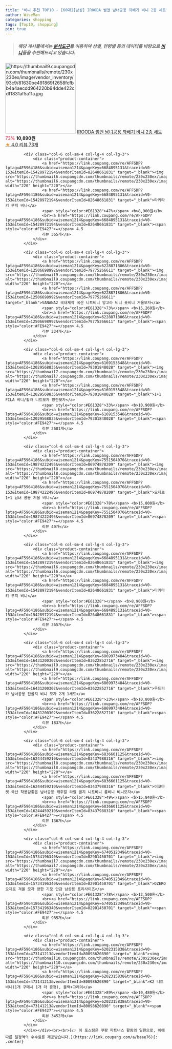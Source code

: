 ```yaml
---
title: "비니 추천 TOP10 - [60대][남성] IROODA 썸앤 남녀공용 꽈배기 비니 2종 세트"
author: WiseMan
categories: shopping
tags: [Top10, shopping]
pin: true
---
```


> ##### 해당 게시물에서는 [**분석도구**](https://itemscout.io/)를 이용하여 **성별**, **연령별** 등의 데이터를 바탕으로 [**비니**](https://link.coupang.com/a/baae76)들을 추천해드리고 있습니다.
<div class="container"><div class="row">
            <div class="col-6 col-sm-4 col-lg-4 col-lg-3">
                <div class="product-container">
                    <a href="https://link.coupang.com/re/AFFSDP?lptag=AF5964186&subid=wiseman1214&pageKey=7640759339&traceid=V0-153&itemId=20302197055&vendorItemId=87388171712" target="_blank"><img src="https://thumbnail9.coupangcdn.com/thumbnails/remote/230x230ex/image/vendor_inventory/93c9/81630be491869f2658fcfbb4a4aecdd964220b94dde422cdf1831af5a11a.jpg" alt="https://thumbnail9.coupangcdn.com/thumbnails/remote/230x230ex/image/vendor_inventory/93c9/81630be491869f2658fcfbb4a4aecdd964220b94dde422cdf1831af5a11a.jpg" width="220" height="220"></a>
                    <a href="https://link.coupang.com/re/AFFSDP?lptag=AF5964186&subid=wiseman1214&pageKey=7640759339&traceid=V0-153&itemId=20302197055&vendorItemId=87388171712" target="_blank">IROODA 썸앤 남녀공용 꽈배기 비니 2종 세트</a>
                    <span style="color:#E61328">73%</span> <b>10,890원</b>
                    <br><a href="https://link.coupang.com/re/AFFSDP?lptag=AF5964186&subid=wiseman1214&pageKey=7640759339&traceid=V0-153&itemId=20302197055&vendorItemId=87388171712" target="_blank"><span style="color:#FE9427">★</span> 4.0
                    리뷰 73개</a>
                </div>
            </div>
            
            <div class="col-6 col-sm-4 col-lg-4 col-lg-3">
                <div class="product-container">
                    <a href="https://link.coupang.com/re/AFFSDP?lptag=AF5964186&subid=wiseman1214&pageKey=6684895131&traceid=V0-153&itemId=15428972194&vendorItemId=82648661831" target="_blank"><img src="https://thumbnail6.coupangcdn.com/thumbnails/remote/230x230ex/image/vendor_inventory/163c/603e863a2df2ec43b8ce2b8333e2c9fe93e5d034296fdf379e5f4c639d3b.jpg" alt="https://thumbnail6.coupangcdn.com/thumbnails/remote/230x230ex/image/vendor_inventory/163c/603e863a2df2ec43b8ce2b8333e2c9fe93e5d034296fdf379e5f4c639d3b.jpg" width="220" height="220"></a>
                    <a href="https://link.coupang.com/re/AFFSDP?lptag=AF5964186&subid=wiseman1214&pageKey=6684895131&traceid=V0-153&itemId=15428972194&vendorItemId=82648661831" target="_blank">타키타키 무지 비니</a>
                    <span style="color:#E61328">47%</span> <b>8,900원</b>
                    <br><a href="https://link.coupang.com/re/AFFSDP?lptag=AF5964186&subid=wiseman1214&pageKey=6684895131&traceid=V0-153&itemId=15428972194&vendorItemId=82648661831" target="_blank"><span style="color:#FE9427">★</span> 4.5
                    리뷰 365개</a>
                </div>
            </div>
            
            <div class="col-6 col-sm-4 col-lg-4 col-lg-3">
                <div class="product-container">
                    <a href="https://link.coupang.com/re/AFFSDP?lptag=AF5964186&subid=wiseman1214&pageKey=6228871806&traceid=V0-153&itemId=12506698992&vendorItemId=79775266611" target="_blank"><img src="https://thumbnail9.coupangcdn.com/thumbnails/remote/230x230ex/image/vendor_inventory/737b/0b8adb70a40dba87971b1ac02f54e1cc2023f91bf464c0b73e829439206b.png" alt="https://thumbnail9.coupangcdn.com/thumbnails/remote/230x230ex/image/vendor_inventory/737b/0b8adb70a40dba87971b1ac02f54e1cc2023f91bf464c0b73e829439206b.png" width="220" height="220"></a>
                    <a href="https://link.coupang.com/re/AFFSDP?lptag=AF5964186&subid=wiseman1214&pageKey=6228871806&traceid=V0-153&itemId=12506698992&vendorItemId=79775266611" target="_blank">VANANA2 국내제작 국산 니트비니 앙고라 비니 숏비니 겨울모자</a>
                    <span style="color:#E61328">73%</span> <b>15,260원</b>
                    <br><a href="https://link.coupang.com/re/AFFSDP?lptag=AF5964186&subid=wiseman1214&pageKey=6228871806&traceid=V0-153&itemId=12506698992&vendorItemId=79775266611" target="_blank"><span style="color:#FE9427">★</span> 4.5
                    리뷰 334개</a>
                </div>
            </div>
            
            <div class="col-6 col-sm-4 col-lg-4 col-lg-3">
                <div class="product-container">
                    <a href="https://link.coupang.com/re/AFFSDP?lptag=AF5964186&subid=wiseman1214&pageKey=6169153548&traceid=V0-153&itemId=12029568835&vendorItemId=79301848028" target="_blank"><img src="https://thumbnail7.coupangcdn.com/thumbnails/remote/230x230ex/image/vendor_inventory/f2a7/21d9f4b2498839c67f75c78c9db1044e27d6f0ac7f6ccbea25d111e9b78e.jpg" alt="https://thumbnail7.coupangcdn.com/thumbnails/remote/230x230ex/image/vendor_inventory/f2a7/21d9f4b2498839c67f75c78c9db1044e27d6f0ac7f6ccbea25d111e9b78e.jpg" width="220" height="220"></a>
                    <a href="https://link.coupang.com/re/AFFSDP?lptag=AF5964186&subid=wiseman1214&pageKey=6169153548&traceid=V0-153&itemId=12029568835&vendorItemId=79301848028" target="_blank">1+1 FILA 비니/휠라 니트모자 방한모자</a>
                    <span style="color:#E61328">33%</span> <b>10,900원</b>
                    <br><a href="https://link.coupang.com/re/AFFSDP?lptag=AF5964186&subid=wiseman1214&pageKey=6169153548&traceid=V0-153&itemId=12029568835&vendorItemId=79301848028" target="_blank"><span style="color:#FE9427">★</span> 4.5
                    리뷰 2681개</a>
                </div>
            </div>
            
            <div class="col-6 col-sm-4 col-lg-4 col-lg-3">
                <div class="product-container">
                    <a href="https://link.coupang.com/re/AFFSDP?lptag=AF5964186&subid=wiseman1214&pageKey=7551504070&traceid=V0-153&itemId=19874222495&vendorItemId=86974878209" target="_blank"><img src="https://thumbnail8.coupangcdn.com/thumbnails/remote/230x230ex/image/vendor_inventory/1288/fd2a2c3bae99925e9012a5af58eaa7f0d88b370f46fe83384d6aef56cc00.jpg" alt="https://thumbnail8.coupangcdn.com/thumbnails/remote/230x230ex/image/vendor_inventory/1288/fd2a2c3bae99925e9012a5af58eaa7f0d88b370f46fe83384d6aef56cc00.jpg" width="220" height="220"></a>
                    <a href="https://link.coupang.com/re/AFFSDP?lptag=AF5964186&subid=wiseman1214&pageKey=7551504070&traceid=V0-153&itemId=19874222495&vendorItemId=86974878209" target="_blank">오제로 1+1 남녀 공용 겨울 비니</a>
                    <span style="color:#E61328">78%</span> <b>15,800원</b>
                    <br><a href="https://link.coupang.com/re/AFFSDP?lptag=AF5964186&subid=wiseman1214&pageKey=7551504070&traceid=V0-153&itemId=19874222495&vendorItemId=86974878209" target="_blank"><span style="color:#FE9427">★</span> 4.5
                    리뷰 40개</a>
                </div>
            </div>
            
            <div class="col-6 col-sm-4 col-lg-4 col-lg-3">
                <div class="product-container">
                    <a href="https://link.coupang.com/re/AFFSDP?lptag=AF5964186&subid=wiseman1214&pageKey=6684895131&traceid=V0-153&itemId=15428972194&vendorItemId=82648661831" target="_blank"><img src="https://thumbnail6.coupangcdn.com/thumbnails/remote/230x230ex/image/vendor_inventory/163c/603e863a2df2ec43b8ce2b8333e2c9fe93e5d034296fdf379e5f4c639d3b.jpg" alt="https://thumbnail6.coupangcdn.com/thumbnails/remote/230x230ex/image/vendor_inventory/163c/603e863a2df2ec43b8ce2b8333e2c9fe93e5d034296fdf379e5f4c639d3b.jpg" width="220" height="220"></a>
                    <a href="https://link.coupang.com/re/AFFSDP?lptag=AF5964186&subid=wiseman1214&pageKey=6684895131&traceid=V0-153&itemId=15428972194&vendorItemId=82648661831" target="_blank">타키타키 무지 비니</a>
                    <span style="color:#E61328"></span> <b>8,900원</b>
                    <br><a href="https://link.coupang.com/re/AFFSDP?lptag=AF5964186&subid=wiseman1214&pageKey=6684895131&traceid=V0-153&itemId=15428972194&vendorItemId=82648661831" target="_blank"><span style="color:#FE9427">★</span> 4.5
                    리뷰 365개</a>
                </div>
            </div>
            
            <div class="col-6 col-sm-4 col-lg-4 col-lg-3">
                <div class="product-container">
                    <a href="https://link.coupang.com/re/AFFSDP?lptag=AF5964186&subid=wiseman1214&pageKey=6869973484&traceid=V0-153&itemId=16431200302&vendorItemId=83622852716" target="_blank"><img src="https://thumbnail9.coupangcdn.com/thumbnails/remote/230x230ex/image/vendor_inventory/9f3a/82551058446fcc49388b3c7a1f523dd7bdfa5c98b24af7d27f56b8a8e086.jpg" alt="https://thumbnail9.coupangcdn.com/thumbnails/remote/230x230ex/image/vendor_inventory/9f3a/82551058446fcc49388b3c7a1f523dd7bdfa5c98b24af7d27f56b8a8e086.jpg" width="220" height="220"></a>
                    <a href="https://link.coupang.com/re/AFFSDP?lptag=AF5964186&subid=wiseman1214&pageKey=6869973484&traceid=V0-153&itemId=16431200302&vendorItemId=83622852716" target="_blank">우드피카 남녀공용 잔골지 비니 모자 2개 1세트</a>
                    <span style="color:#E61328">23%</span> <b>10,800원</b>
                    <br><a href="https://link.coupang.com/re/AFFSDP?lptag=AF5964186&subid=wiseman1214&pageKey=6869973484&traceid=V0-153&itemId=16431200302&vendorItemId=83622852716" target="_blank"><span style="color:#FE9427">★</span> 4.5
                    리뷰 183개</a>
                </div>
            </div>
            
            <div class="col-6 col-sm-4 col-lg-4 col-lg-3">
                <div class="product-container">
                    <a href="https://link.coupang.com/re/AFFSDP?lptag=AF5964186&subid=wiseman1214&pageKey=6836601125&traceid=V0-153&itemId=16244459210&vendorItemId=83437988316" target="_blank"><img src="https://thumbnail8.coupangcdn.com/thumbnails/remote/230x230ex/image/vendor_inventory/29cc/0b599bc7c2cff0e5a7d07eb9c351c6e3176e1ca16d41641e079e5b473d42.jpg" alt="https://thumbnail8.coupangcdn.com/thumbnails/remote/230x230ex/image/vendor_inventory/29cc/0b599bc7c2cff0e5a7d07eb9c351c6e3176e1ca16d41641e079e5b473d42.jpg" width="220" height="220"></a>
                    <a href="https://link.coupang.com/re/AFFSDP?lptag=AF5964186&subid=wiseman1214&pageKey=6836601125&traceid=V0-153&itemId=16244459210&vendorItemId=83437988316" target="_blank">이코마켓 국산 착용감좋은 남녀공용 캐주얼 라벨 골지 니트비니 롱비니 비니모자</a>
                    <span style="color:#E61328">49%</span> <b>15,840원</b>
                    <br><a href="https://link.coupang.com/re/AFFSDP?lptag=AF5964186&subid=wiseman1214&pageKey=6836601125&traceid=V0-153&itemId=16244459210&vendorItemId=83437988316" target="_blank"><span style="color:#FE9427">★</span> 4.5
                    리뷰 136개</a>
                </div>
            </div>
            
            <div class="col-6 col-sm-4 col-lg-4 col-lg-3">
                <div class="product-container">
                    <a href="https://link.coupang.com/re/AFFSDP?lptag=AF5964186&subid=wiseman1214&pageKey=6740512349&traceid=V0-153&itemId=15734196340&vendorItemId=82901450701" target="_blank"><img src="https://thumbnail7.coupangcdn.com/thumbnails/remote/230x230ex/image/vendor_inventory/a22a/86f10cf7d5258cf40438530a3ea1691c9f003dbc14132322d14c00e0b953.jpg" alt="https://thumbnail7.coupangcdn.com/thumbnails/remote/230x230ex/image/vendor_inventory/a22a/86f10cf7d5258cf40438530a3ea1691c9f003dbc14132322d14c00e0b953.jpg" width="220" height="220"></a>
                    <a href="https://link.coupang.com/re/AFFSDP?lptag=AF5964186&subid=wiseman1214&pageKey=6740512349&traceid=V0-153&itemId=15734196340&vendorItemId=82901450701" target="_blank">OZERO 오제로 겨울 모자 방한 기모 안감 남성용 프리사이즈</a>
                    <span style="color:#E61328">78%</span> <b>12,500원</b>
                    <br><a href="https://link.coupang.com/re/AFFSDP?lptag=AF5964186&subid=wiseman1214&pageKey=6740512349&traceid=V0-153&itemId=15734196340&vendorItemId=82901450701" target="_blank"><span style="color:#FE9427">★</span> 4.5
                    리뷰 985개</a>
                </div>
            </div>
            
            <div class="col-6 col-sm-4 col-lg-4 col-lg-3">
                <div class="product-container">
                    <a href="https://link.coupang.com/re/AFFSDP?lptag=AF5964186&subid=wiseman1214&pageKey=6202315838&traceid=V0-153&itemId=473141213&vendorItemId=80098620890" target="_blank"><img src="https://thumbnail10.coupangcdn.com/thumbnails/remote/230x230ex/image/vendor_inventory/3d95/fb1f69b4a4c631eb0c1476a18c4513fd0f1949210cf8a72afaaa1fdab427.jpg" alt="https://thumbnail10.coupangcdn.com/thumbnails/remote/230x230ex/image/vendor_inventory/3d95/fb1f69b4a4c631eb0c1476a18c4513fd0f1949210cf8a72afaaa1fdab427.jpg" width="220" height="220"></a>
                    <a href="https://link.coupang.com/re/AFFSDP?lptag=AF5964186&subid=wiseman1214&pageKey=6202315838&traceid=V0-153&itemId=473141213&vendorItemId=80098620890" target="_blank">K2 니트 비니(1개 구매시 1개 더 증정), 블랙+그레이</a>
                    <span style="color:#E61328">89%</span> <b>10,480원</b>
                    <br><a href="https://link.coupang.com/re/AFFSDP?lptag=AF5964186&subid=wiseman1214&pageKey=6202315838&traceid=V0-153&itemId=473141213&vendorItemId=80098620890" target="_blank"><span style="color:#FE9427">★</span> 4.5
                    리뷰 3452개</a>
                </div>
            </div>
            </div></div><br><br>[👉 이 포스팅은 쿠팡 파트너스 활동의 일환으로, 이에 따른 일정액의 수수료를 제공받습니다.](https://link.coupang.com/a/baae76){: .center}